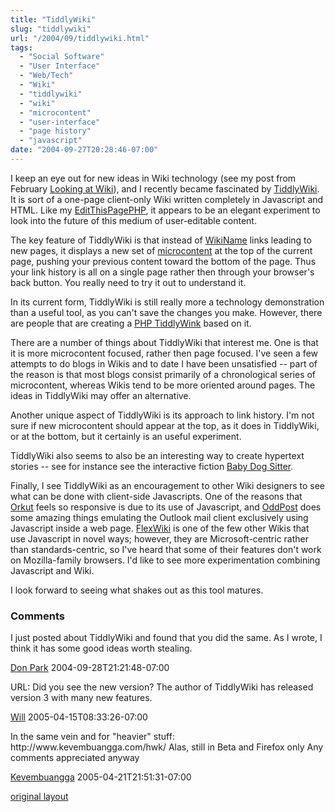 ```yaml
---
title: "TiddlyWiki"
slug: "tiddlywiki"
url: "/2004/09/tiddlywiki.html"
tags:
  - "Social Software"
  - "User Interface"
  - "Web/Tech"
  - "Wiki"
  - "tiddlywiki"
  - "wiki"
  - "microcontent"
  - "user-interface"
  - "page history"
  - "javascript"
date: "2004-09-27T20:28:46-07:00"
---
```

<p>I keep an eye out for new ideas in Wiki technology (see my post from February <a href="/2004/02/looking_at_wiki.html">Looking at Wiki</a>), and I recently became fascinated by <a href="http://www.tiddlywiki.com/">TiddlyWiki</a>. It is sort of a one-page client-only Wiki written completely in Javascript and HTML. Like my <a href="http://editthispagephp.sourceforge.net">EditThisPagePHP</a>, it appears to be an elegant experiment to look into the future of this medium of user-editable content.</p>
<p>The key feature of TiddlyWiki is that instead of <a href="http://www.usemod.com/cgi-bin/mb.pl?WikiName">WikiName</a> links leading to new pages, it displays a new set of <a href="http://www.cmswiki.com/tiki-index.php?page=MicroContent">microcontent</a> at the top of the current page, pushing your previous content toward the bottom of the page. Thus your link history is all on a single page rather then through your browser's back button. You really need to try it out to understand it.</p>
<p>In its current form, TiddlyWiki is still really more a technology demonstration than a useful tool, as you can't save the changes you make. However, there are people that are creating a <a href="http://www.patrickcurry.com/tiddly/">PHP TiddlyWink</a> based on it.</p>
<p>There are a number of things about TiddlyWiki that interest me. One is that it is more microcontent focused, rather then page focused. I've seen a few attempts to do blogs in Wikis and to date I have been unsatisfied -- part of the reason is that most blogs consist primarily of a chronological series of microcontent, whereas Wikis tend to be more oriented around pages. The ideas in TiddlyWiki may offer an alternative.</p>
<p>Another unique aspect of TiddlyWiki is its approach to link history. I'm not sure if new microcontent should appear at the top, as it does in TiddlyWiki, or at the bottom, but it certainly is an useful experiment.</p>
<p>TiddlyWiki also seems to also be an interesting way to create hypertext stories -- see for instance see the interactive fiction <a href="http://scribbling.net/projects/tiddlywiki/BabyDogSitter.html">Baby Dog Sitter</a>.</p>
<p>Finally, I see TiddlyWiki as an encouragement to other Wiki designers to see what can be done with client-side Javascripts. One of the reasons that <a href="http://www.orkut.com">Orkut</a> feels so responsive is due to its use of Javascript, and <a href="http://www.oddpost.com">OddPost</a> does some amazing things emulating the Outlook mail client exclusively using Javascript inside a web page. <a href="http://www.flexwiki.com">FlexWiki</a> is one of the few other Wikis that use Javascript in novel ways; however, they are Microsoft-centric rather than standards-centric, so I've heard that some of their features don't work on Mozilla-family browsers. I'd like to see more experimentation combining Javascript and Wiki.</p>
<p>I look forward to seeing what shakes out as this tool matures.</p>
<footer><h3>Comments</h3>
<div class="u-comment h-cite">
<p class="p-content p-name">I just posted about TiddlyWiki and found that you did the same.  As I wrote, I think it has some good ideas worth stealing.
</p>
<a class="u-author h-card" href="http://www.docuverse.com/blog/donpark">Don Park</a>
<time class="dt-published" datetime="2004-09-28T21:21:48-07:00">2004-09-28T21:21:48-07:00</time>
</div>
<div class="u-comment h-cite">
<p class="p-content p-name">URL:
Did you see the new version? The author of TiddlyWiki has released version 3 with many new features.
</p>
<a class="u-author h-card" href="#">Will</a>
<time class="dt-published" datetime="2005-04-15T08:33:26-07:00">2005-04-15T08:33:26-07:00</time>
</div>
<div class="u-comment h-cite">
<p class="p-content p-name">In the same vein and for "heavier" stuff: http://www.kevembuangga.com/hwk/
Alas, still in Beta and Firefox only
Any comments appreciated anyway
</p>
<a class="u-author h-card" href="http://www.kevembuangga.com/hwk/">Kevembuangga</a>
<time class="dt-published" datetime="2005-04-21T21:51:31-07:00">2005-04-21T21:51:31-07:00</time>
</div>
</footer>
<p class="previous"><a href="/previous/2004/09/tiddlywiki.html" rel="syndication" class="u-syndication" >original layout</a></p>
